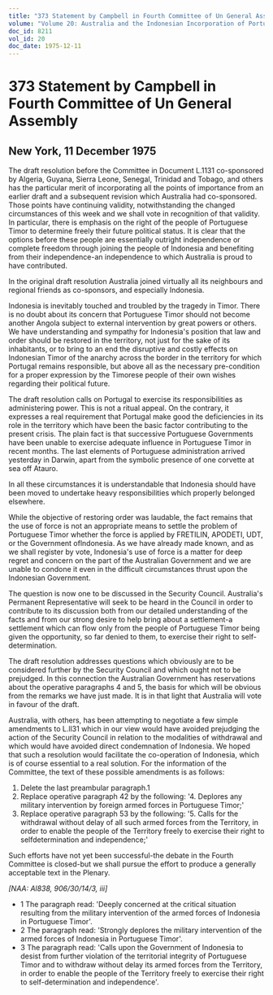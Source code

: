 ```yaml
---
title: "373 Statement by Campbell in Fourth Committee of Un General Assembly"
volume: "Volume 20: Australia and the Indonesian Incorporation of Portuguese Timor, 1974-1976"
doc_id: 8211
vol_id: 20
doc_date: 1975-12-11
---
```


# 373 Statement by Campbell in Fourth Committee of Un General Assembly

## New York, 11 December 1975

The draft resolution before the Committee in Document L.1131 co-sponsored by Algeria, Guyana, Sierra Leone, Senegal, Trinidad and Tobago, and others has the particular merit of incorporating all the points of importance from an earlier draft and a subsequent revision which Australia had co-sponsored. Those points have continuing validity, notwithstanding the changed circumstances of this week and we shall vote in recognition of that validity. In particular, there is emphasis on the right of the people of Portuguese Timor to determine freely their future political status. It is clear that the options before these people are essentially outright independence or complete freedom through joining the people of Indonesia and benefiting from their independence-an independence to which Australia is proud to have contributed.

In the original draft resolution Australia joined virtually all its neighbours and regional friends as co-sponsors, and especially Indonesia.

Indonesia is inevitably touched and troubled by the tragedy in Timor. There is no doubt about its concern that Portuguese Timor should not become another Angola subject to external intervention by great powers or others. We have understanding and sympathy for Indonesia's position that law and order should be restored in the territory, not just for the sake of its inhabitants, or to bring to an end the disruptive and costly effects on Indonesian Timor of the anarchy across the border in the territory for which Portugal remains responsible, but above all as the necessary pre-condition for a proper expression by the Timorese people of their own wishes regarding their political future.

The draft resolution calls on Portugal to exercise its responsibilities as administering power. This is not a ritual appeal. On the contrary, it expresses a real requirement that Portugal make good the deficiencies in its role in the territory which have been the basic factor contributing to the present crisis. The plain fact is that successive Portuguese Governments have been unable to exercise adequate influence in Portuguese Timor in recent months. The last elements of Portuguese administration arrived yesterday in Darwin, apart from the symbolic presence of one corvette at sea off Atauro.

In all these circumstances it is understandable that Indonesia should have been moved to undertake heavy responsibilities which properly belonged elsewhere.

While the objective of restoring order was laudable, the fact remains that the use of force is not an appropriate means to settle the problem of Portuguese Timor whether the force is applied by FRETILIN, APODETI, UDT, or the Government oflndonesia. As we have already made known, and as we shall register by vote, Indonesia's use of force is a matter for deep regret and concern on the part of the Australian Government and we are unable to condone it even in the difficult circumstances thrust upon the Indonesian Government.

The question is now one to be discussed in the Security Council. Australia's Permanent Representative will seek to be heard in the Council in order to contribute to its discussion both from our detailed understanding of the facts and from our strong desire to help bring about a settlement-a settlement which can flow only from the people of Portuguese Timor being given the opportunity, so far denied to them, to exercise their right to self-determination.

The draft resolution addresses questions which obviously are to be considered further by the Security Council and which ought not to be prejudged. In this connection the Australian Government has reservations about the operative paragraphs 4 and 5, the basis for which will be obvious from the remarks we have just made. It is in that light that Australia will vote in favour of the draft.

Australia, with others, has been attempting to negotiate a few simple amendments to L.ll31 which in our view would have avoided prejudging the action of the Security Council in relation to the modalities of withdrawal and which would have avoided direct condemnation of Indonesia. We hoped that such a resolution would facilitate the co-operation of Indonesia, which is of course essential to a real solution. For the information of the Committee, the text of these possible amendments is as follows:

  1. Delete the last preambular paragraph.1
  2. Replace operative paragraph 42 by the following: '4. Deplores any military intervention by foreign armed forces in Portuguese Timor;'
  3. Replace operative paragraph 53 by the following: '5. Calls for the withdrawal without delay of all such armed forces from the Territory, in order to enable the people of the Territory freely to exercise their right to self­determination and independence;'



Such efforts have not yet been successful-the debate in the Fourth Committee is closed-but we shall pursue the effort to produce a generally acceptable text in the Plenary.

_[NAA: Al838, 906/30/14/3, iii]_

  * 1 The paragraph read: 'Deeply concerned at the critical situation resulting from the military intervention of the armed forces of Indonesia in Portuguese Timor'. 
  * 2 The paragraph read: 'Strongly deplores the military intervention of the armed forces of Indonesia in Portuguese Timor'.
  * 3 The paragraph read: 'Calls upon the Government of Indonesia to desist from further violation of the territorial integrity of Portuguese Timor and to withdraw without delay its armed forces from the Territory, in order to enable the people of the Territory freely to exercise their right to self-determination and independence'.


